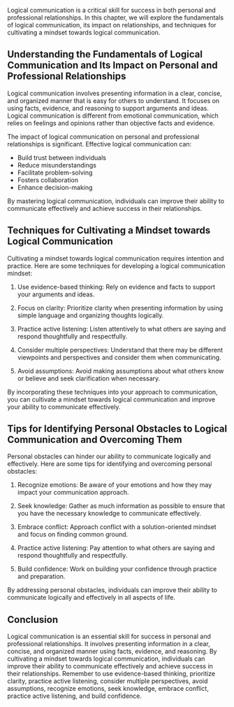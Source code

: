 
Logical communication is a critical skill for success in both personal and professional relationships. In this chapter, we will explore the fundamentals of logical communication, its impact on relationships, and techniques for cultivating a mindset towards logical communication.

Understanding the Fundamentals of Logical Communication and Its Impact on Personal and Professional Relationships
-----------------------------------------------------------------------------------------------------------------

Logical communication involves presenting information in a clear, concise, and organized manner that is easy for others to understand. It focuses on using facts, evidence, and reasoning to support arguments and ideas. Logical communication is different from emotional communication, which relies on feelings and opinions rather than objective facts and evidence.

The impact of logical communication on personal and professional relationships is significant. Effective logical communication can:

* Build trust between individuals
* Reduce misunderstandings
* Facilitate problem-solving
* Fosters collaboration
* Enhance decision-making

By mastering logical communication, individuals can improve their ability to communicate effectively and achieve success in their relationships.

Techniques for Cultivating a Mindset towards Logical Communication
------------------------------------------------------------------

Cultivating a mindset towards logical communication requires intention and practice. Here are some techniques for developing a logical communication mindset:

1. Use evidence-based thinking: Rely on evidence and facts to support your arguments and ideas.

2. Focus on clarity: Prioritize clarity when presenting information by using simple language and organizing thoughts logically.

3. Practice active listening: Listen attentively to what others are saying and respond thoughtfully and respectfully.

4. Consider multiple perspectives: Understand that there may be different viewpoints and perspectives and consider them when communicating.

5. Avoid assumptions: Avoid making assumptions about what others know or believe and seek clarification when necessary.

By incorporating these techniques into your approach to communication, you can cultivate a mindset towards logical communication and improve your ability to communicate effectively.

Tips for Identifying Personal Obstacles to Logical Communication and Overcoming Them
------------------------------------------------------------------------------------

Personal obstacles can hinder our ability to communicate logically and effectively. Here are some tips for identifying and overcoming personal obstacles:

1. Recognize emotions: Be aware of your emotions and how they may impact your communication approach.

2. Seek knowledge: Gather as much information as possible to ensure that you have the necessary knowledge to communicate effectively.

3. Embrace conflict: Approach conflict with a solution-oriented mindset and focus on finding common ground.

4. Practice active listening: Pay attention to what others are saying and respond thoughtfully and respectfully.

5. Build confidence: Work on building your confidence through practice and preparation.

By addressing personal obstacles, individuals can improve their ability to communicate logically and effectively in all aspects of life.

Conclusion
----------

Logical communication is an essential skill for success in personal and professional relationships. It involves presenting information in a clear, concise, and organized manner using facts, evidence, and reasoning. By cultivating a mindset towards logical communication, individuals can improve their ability to communicate effectively and achieve success in their relationships. Remember to use evidence-based thinking, prioritize clarity, practice active listening, consider multiple perspectives, avoid assumptions, recognize emotions, seek knowledge, embrace conflict, practice active listening, and build confidence.
